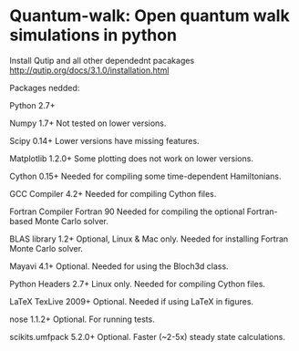 # Quantum-walk: Open quantum walk simulations in python

Install Qutip and all other dependednt pacakages http://qutip.org/docs/3.1.0/installation.html

Packages nedded: 

Python	2.7+	

Numpy	1.7+	                  Not tested on lower versions.

Scipy	0.14+	                  Lower versions have missing features.

Matplotlib	                  1.2.0+	Some plotting does not work on lower versions.

Cython	0.15+	                Needed for compiling some time-dependent Hamiltonians.

GCC Compiler	4.2+	          Needed for compiling Cython files.

Fortran Compiler	Fortran 90	Needed for compiling the optional Fortran-based Monte Carlo solver.

BLAS library	1.2+	          Optional, Linux & Mac only. Needed for installing Fortran Monte Carlo solver.

Mayavi	4.1+	                Optional. Needed for using the Bloch3d class.

Python Headers	2.7+	        Linux only. Needed for compiling Cython files.

LaTeX	TexLive 2009+	Optional. Needed if using LaTeX in figures.

nose	1.1.2+	                Optional. For running tests.

scikits.umfpack	5.2.0+	      Optional. Faster (~2-5x) steady state calculations.

